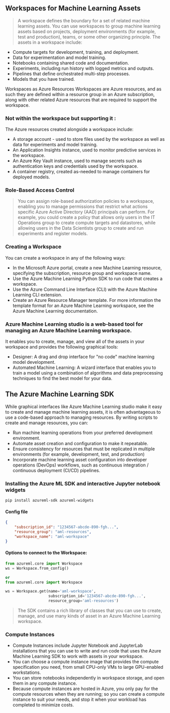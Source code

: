 ## Workspaces for Machine Learning Assets
>A workspace defines the boundary for a set of related machine learning assets. You can use workspaces to group machine learning assets based on projects, deployment environments (for example, test and production), teams, or some other organizing principle. The assets in a workspace include:

- Compute targets for development, training, and deployment.
- Data for experimentation and model training.
- Notebooks containing shared code and documentation.
- Experiments, including run history with logged metrics and outputs.
- Pipelines that define orchestrated multi-step processes.
- Models that you have trained.

Workspaces as Azure Resources
Workspaces are Azure resources, and as such they are defined within a resource group in an Azure subscription, along with other related Azure resources that are required to support the workspace.

### Not within the workspace but supporting it :
The Azure resources created alongside a workspace include:

- A storage account - used to store files used by the workspace as well as data for experiments and model training.
- An Application Insights instance, used to monitor predictive services in the workspace.
- An Azure Key Vault instance, used to manage secrets such as authentication keys and credentials used by the workspace.
- A container registry, created as-needed to manage containers for deployed models.

### Role-Based Access Control
>You can assign role-based authorization policies to a workspace, enabling you to manage permissions that restrict what actions specific Azure Active Directory (AAD) principals can perform. For example, you could create a policy that allows only users in the IT Operations group to create compute targets and datastores, while allowing users in the Data Scientists group to create and run experiments and register models.

### Creating a Workspace
You can create a workspace in any of the following ways:

- In the Microsoft Azure portal, create a new Machine Learning resource, specifying the subscription, resource group and workspace name.
- Use the Azure Machine Learning Python SDK to run code that creates a workspace.
- Use the Azure Command Line Interface (CLI) with the Azure Machine Learning CLI extension.
- Create an Azure Resource Manager template. For more information the template format for an Azure Machine Learning workspace, see the Azure Machine Learning documentation.

### Azure Machine Learning studio is a web-based tool for managing an Azure Machine Learning workspace. 
It enables you to create, manage, and view all of the assets in your workspace and provides the following graphical tools:

- Designer: A drag and drop interface for "no code" machine learning model development.
- Automated Machine Learning: A wizard interface that enables you to train a model using a combination of algorithms and data preprocessing techniques to find the best model for your data.

## The Azure Machine Learning SDK
While graphical interfaces like Azure Machine Learning studio make it easy to create and manage machine learning assets, it is often advantageous to use a code-based approach to managing resources. By writing scripts to create and manage resources, you can:

- Run machine learning operations from your preferred development environment.
- Automate asset creation and configuration to make it repeatable.
- Ensure consistency for resources that must be replicated in multiple environments (for example, development, test, and production)
- Incorporate machine learning asset configuration into developer operations (DevOps) workflows, such as continuous integration / continuous deployment (CI/CD) pipelines.

### Installing the Azure ML SDK and interactive Jupyter notebook widgets

`pip install azureml-sdk azureml-widgets`

#### Config file
```json
{
    "subscription_id": "1234567-abcde-890-fgh...",
    "resource_group": "aml-resources",
    "workspace_name": "aml-workspace"
}
```


#### Options to connect to the Workspace:

```python
from azureml.core import Workspace
ws = Workspace.from_config()

or
from azureml.core import Workspace

ws = Workspace.get(name='aml-workspace',
                   subscription_id='1234567-abcde-890-fgh...',
                   resource_group='aml-resources')
```
>The SDK contains a rich library of classes that you can use to create, manage, and use many kinds of asset in an Azure Machine Learning workspace.

### Compute Instances
- Compute Instances include Jupyter Notebook and JupyterLab installations that you can use to write and run code that uses the Azure Machine Learning SDK to work with assets in your workspace.
- You can choose a compute instance image that provides the compute specification you need, from small CPU-only VMs to large GPU-enabled workstations.
- You can store notebooks independently in workspace storage, and open them in any compute instance.
- Because compute instances are hosted in Azure, you only pay for the compute resources when they are running; so you can create a compute instance to suit your needs, and stop it when your workload has completed to minimize costs.
